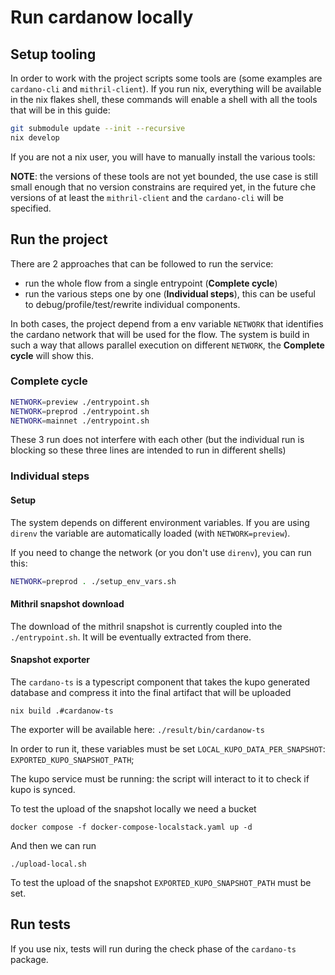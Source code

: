 # Run cardanow locally
## Setup tooling
In order to work with the project scripts some tools are (some examples are `cardano-cli` and `mithril-client`). If you run nix, everything will be available in the nix flakes shell, these commands will enable a shell with all the tools that will be in this guide:
```bash
git submodule update --init --recursive
nix develop
```

If you are not a nix user, you will have to manually install the various tools:

**NOTE**: the versions of these tools are not yet bounded, the use case is still small enough that no version constrains are required yet, in the future che versions of at least the `mithril-client` and the `cardano-cli` will be specified.

## Run the project
There are 2 approaches that can be followed to run the service:
- run the whole flow from a single entrypoint (**Complete cycle**)
- run the various steps one by one (**Individual steps**), this can be useful to debug/profile/test/rewrite individual components.

In both cases, the project depend from a env variable `NETWORK` that identifies the cardano network that will be used for the flow.
The system is build in such a way that allows parallel execution on different `NETWORK`, the **Complete cycle** will show this.

### Complete cycle
```bash
NETWORK=preview ./entrypoint.sh
NETWORK=preprod ./entrypoint.sh
NETWORK=mainnet ./entrypoint.sh
```
These 3 run does not interfere with each other (but the individual run is blocking so these three lines are intended to run in different shells)

### Individual steps
#### Setup
The system depends on different environment variables. If you are using `direnv` the variable are automatically loaded (with `NETWORK=preview`).

If you need to change the network (or you don't use `direnv`), you can run this:
```bash
NETWORK=preprod . ./setup_env_vars.sh
```
#### Mithril snapshot download
The download of the mithril snapshot is currently coupled into the `./entrypoint.sh`. It will be eventually extracted from there.

#### Snapshot exporter
The `cardano-ts` is a typescript component that takes the kupo generated database and compress it into the final artifact that will be uploaded
```shell
nix build .#cardanow-ts
```

The exporter will be available here: `./result/bin/cardanow-ts`

In order to run it, these variables must be set
`LOCAL_KUPO_DATA_PER_SNAPSHOT`: 
`EXPORTED_KUPO_SNAPSHOT_PATH`;

The kupo service must be running: the script will interact to it to check if kupo is synced.

To test the upload of the snapshot locally we need a bucket 
```shell
docker compose -f docker-compose-localstack.yaml up -d
```

And then we can run
```shell
./upload-local.sh
```
To test the upload of the snapshot `EXPORTED_KUPO_SNAPSHOT_PATH` must be set.

## Run tests
If you use nix, tests will run during the check phase of the `cardano-ts` package.
